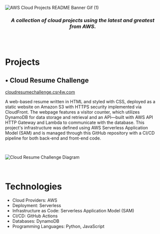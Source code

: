 ![AWS Cloud Projects README Banner Gif (1)](https://github.com/B0nnie/AWS-Cloud-Projects/assets/10394696/8ab9d2cb-6cdc-44c1-9b9e-027fb6d98bd3)

<h3 align="center">
<em>A collection of cloud projects using the latest and greatest from AWS.</em>
</h3>
<br>
<br>

# Projects

## • Cloud Resume Challenge
[cloudresumechallenge.csr4w.com](https://www.cloudresumechallenge.csr4w.com/)

A web-based resume written in HTML and styled with CSS, deployed as a static website on Amazon S3 with HTTPS security implemented via CloudFront. The webpage features a visitor counter, which utilizes  DynamoDB for data storage and retrieval and an API—built with AWS API HTTP Gateway and Lambda to communicate with the database. This project's infrastructure was defined using AWS Serverless Application Model (SAM) and is managed through this GitHub repository with a CI/CD pipeline for both back-end and front-end code.

<br>

![Cloud Resume Challenge Diagram](https://github.com/B0nnie/AWS-Cloud-Projects/assets/10394696/dbddf085-29cd-42e0-8091-f6ca9cfde2d7)


<br>

# Technologies

- Cloud Providers: AWS
- Deployment: Serverless
- Infrastructure as Code: Serverless Application Model (SAM)
- CI/CD: GitHub Actions
- Databases: DynamoDB
- Programming Languages: Python, JavaScript

